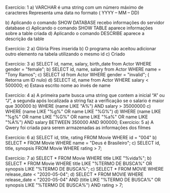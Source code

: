 Exercício:  1
a)	VARCHAR é uma string com um número máximo de caracteres
Representa uma data no formato ( YYYY – MM – DD) 


b)	Aplicando o comando SHOW DATABASE recebo informações do servidor database
c)	Aplicando o comando SHOW TABLE aparece informações sobre a table criada 
d)	Aplicando o comando DESCRIBE aparece a descrição da table

Exercício:  2
a)	Glória Pires inserida 
b)	O programa não aceitou adicionar outro elemento na tabela utilizando o mesmo id
c)	Criado

Exercício: 3 
a)	SELECT id, name, salary, birth_date from Actor WHERE gender = "female";
b)	SELECT id, name, salary from Actor WHERE name = "Tony Ramos";
c)	SELECT id from Actor WHERE gender = "invalid"; ( Retorna um ID nulo) 
d)	SELECT id, name from Actor WHERE salary < 500000;
e)	Estava escrito nome ao invés de name 

Exercício: 4
a)	A primeira parte busca uma string que contem a inicial “A” ou “J”, a segunda após localizada a string faz a verificação se o salario é maior que 300000
b)	WHERE (name LIKE "A%") AND salary > 35000000
c)	WHERE (name LIKE "%g%" OR name LIKE "%G%")
d)	WHERE (name LIKE "%g%" OR name LIKE "%G%" OR name LIKE "%a%" OR name LIKE "%A%") AND salary BETWEEN 350000 AND 900000;
Exercício: 5 
a)	A Qwery foi criada para serem armazenadas as informações dos filmes 

Exercício: 6 
a)	SELECT id, title, rating FROM Movie WHERE id = "004"
b)	SELECT * FROM Movie WHERE name = "Deus é Brasileiro";
c)	SELECT id, title, synopsis FROM Movie WHERE rating > 7;

Exercício: 7 
a)	SELECT * FROM Movie
WHERE title LIKE "%vida%";
b)	SELECT * FROM Movie WHERE title LIKE "%TERMO DE BUSCA%" OR synopsis LIKE "%TERMO DE BUSCA%";
c)	SELECT * FROM MOVIE WHERE release_date < "2020-05-04";
d)	SELECT * FROM MOVIE WHERE release_date < "2020-05-04" AND (title LIKE "%TERMO DE BUSCA%" OR synopsis LIKE "%TERMO DE BUSCA%") AND rating > 7;




